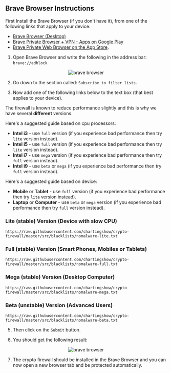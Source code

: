 ## Brave Browser Instructions

First Install the Brave Browser (if you don't have it), from one of the following links that apply to your device:

* [Brave Browser (Desktop)](https://brave.com/)
* [Brave Private Browser + VPN - Apps on Google Play](https://play.google.com/store/apps/details?id=com.brave.browser)
* [Brave Private Web Browser on the App Store](https://apps.apple.com/us/app/brave-private-web-browser/id1052879175).

1. Open Brave Browser and write the following in the address bar: `brave://adblock`

<p align="center"><img src="https://github.com/chartingshow/crypto-firewall/blob/master/assets/images/brave-browser/1.jpg" alt="brave browser"></p>

2. Go down to the section called: `Subscribe to filter lists`.

3. Now add one of the following links below to the text box (that best applies to your device).

The firewall is known to reduce performance slightly and this is why we have several **different** versions.

Here's a suggested guide based on cpu processors:

- **Intel i3** - use `full` version (if you experience bad performance then try `lite` version instead).
- **Intel i5** - use `full` version (if you experience bad performance then try `lite` version instead).
- **Intel i7** - use `mega` version (if you experience bad performance then try `full` version instead).
- **Intel i9** - use `beta` or `mega` (if you experience bad performance then try `full` version instead).

Here's a suggested guide based on device:

- **Mobile** or **Tablet** - use `full` version (if you experience bad performance then try `lite` version instead).
- **Laptop** or **Computer** - use `beta` or `mega` version (if you experience bad performance then try `full` version instead).

### Lite (stable) Version (Device with slow CPU)

```
https://raw.githubusercontent.com/chartingshow/crypto-firewall/master/src/blacklists/nomalware-lite.txt
```

### Full (stable) Version (Smart Phones, Mobiles or Tablets)

```
https://raw.githubusercontent.com/chartingshow/crypto-firewall/master/src/blacklists/nomalware-full.txt
```

### Mega (stable) Version (Desktop Computer)

```
https://raw.githubusercontent.com/chartingshow/crypto-firewall/master/src/blacklists/nomalware-mega.txt
```

### Beta (unstable) Version (Advanced Users)

```
https://raw.githubusercontent.com/chartingshow/crypto-firewall/master/src/blacklists/nomalware-beta.txt
```

5. Then click on the `Submit` button.

6. You should get the following result:

<p align="center"><img src="https://github.com/chartingshow/crypto-firewall/blob/master/assets/images/brave-browser/2.jpg" alt="brave browser"></p>

7. The crypto firewall should be installed in the Brave Browser and you can now open a new browser tab and be protected automatically.
